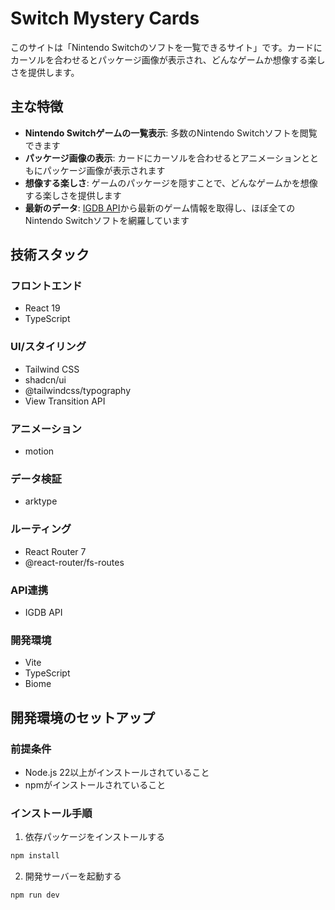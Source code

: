 # Switch Mystery Cards

このサイトは「Nintendo Switchのソフトを一覧できるサイト」です。カードにカーソルを合わせるとパッケージ画像が表示され、どんなゲームか想像する楽しさを提供します。

## 主な特徴

- **Nintendo Switchゲームの一覧表示**: 多数のNintendo Switchソフトを閲覧できます
- **パッケージ画像の表示**: カードにカーソルを合わせるとアニメーションとともにパッケージ画像が表示されます
- **想像する楽しさ**: ゲームのパッケージを隠すことで、どんなゲームかを想像する楽しさを提供します
- **最新のデータ**: [IGDB API](https://www.igdb.com/)から最新のゲーム情報を取得し、ほぼ全てのNintendo Switchソフトを網羅しています

## 技術スタック

### フロントエンド

- React 19
- TypeScript

### UI/スタイリング

- Tailwind CSS
- shadcn/ui
- @tailwindcss/typography
- View Transition API

### アニメーション

- motion

### データ検証

- arktype

### ルーティング

- React Router 7
- @react-router/fs-routes

### API連携

- IGDB API

### 開発環境

- Vite
- TypeScript
- Biome

## 開発環境のセットアップ

### 前提条件

- Node.js 22以上がインストールされていること
- npmがインストールされていること

### インストール手順

1. 依存パッケージをインストールする

```bash
npm install
```

2. 開発サーバーを起動する

```bash
npm run dev
```
